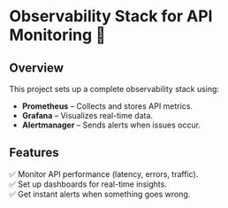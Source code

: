 # Observability Stack for API Monitoring 🚀

## Overview
This project sets up a complete observability stack using:
- **Prometheus** – Collects and stores API metrics.
- **Grafana** – Visualizes real-time data.
- **Alertmanager** – Sends alerts when issues occur.

## Features
✅ Monitor API performance (latency, errors, traffic).  
✅ Set up dashboards for real-time insights.  
✅ Get instant alerts when something goes wrong.  


